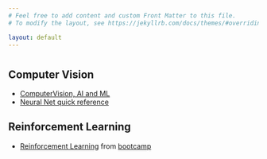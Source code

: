 ```yaml
---
# Feel free to add content and custom Front Matter to this file.
# To modify the layout, see https://jekyllrb.com/docs/themes/#overriding-theme-defaults

layout: default
---
```


#

## Computer Vision

- [ComputerVision, AI and ML](docs/computer_vision_machine_learning_links.html)
- [Neural Net quick reference](docs/cnn_visual_recognition.html)

## Reinforcement Learning

- [Reinforcement Learning](docs/reinforcement_learning.html) from [bootcamp](https://sites.google.com/view/deep-rl-bootcamp/lectures)
